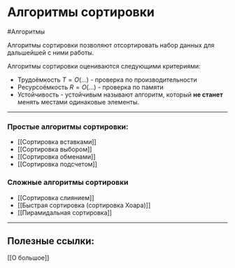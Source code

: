# Алгоритмы сортировки
#Алгоритмы

Алгоритмы сортировки позволяют отсортировать набор данных для дальшейшей с ними работы.

Алгоритмы сортировки оцениваются следующими критериями:
- Трудоёмкость $T = O( \dots )$ - проверка по производительности
- Ресурсоёмкость $R = O( \dots )$ - проверка по памяти
- Устойчивость - устойчивым называют алгоритм, который **не станет** менять местами одинаковые элементы.

---

### Простые алгоритмы сортировки:
* [[Сортировка вставками]]
* [[Сортировка выбором]]
* [[Сортировка обменами]]
* [[Сортировка подсчетом]]

### Сложные алгоритмы сортировки
- [[Сортировка слиянием]]
- [[Быстрая сортировка (сортировка Хоара)]]
- [[Пирамидальная сортировка]]

---

## Полезные ссылки:
[[O большое]]
